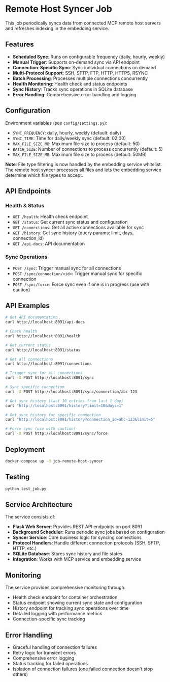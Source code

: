 # Remote Host Syncer Job

This job periodically syncs data from connected MCP remote host servers and refreshes indexing in the embedding service.

## Features

- **Scheduled Sync**: Runs on configurable frequency (daily, hourly, weekly)
- **Manual Trigger**: Supports on-demand sync via API endpoint
- **Connection-Specific Sync**: Sync individual connections on demand
- **Multi-Protocol Support**: SSH, SFTP, FTP, HTTP, HTTPS, RSYNC
- **Batch Processing**: Processes multiple connections concurrently
- **Health Monitoring**: Health check and status endpoints
- **Sync History**: Tracks sync operations in SQLite database
- **Error Handling**: Comprehensive error handling and logging

## Configuration

Environment variables (see `config/settings.py`):

- `SYNC_FREQUENCY`: daily, hourly, weekly (default: daily)
- `SYNC_TIME`: Time for daily/weekly sync (default: 02:00)
- `MAX_FILE_SIZE_MB`: Maximum file size to process (default: 50)
- `BATCH_SIZE`: Number of connections to process concurrently (default: 5)
- `MAX_FILE_SIZE_MB`: Maximum file size to process (default: 50MB)

**Note**: File type filtering is now handled by the embedding service whitelist. The remote host syncer processes all files and lets the embedding service determine which file types to accept.

## API Endpoints

### Health & Status
- `GET /health`: Health check endpoint
- `GET /status`: Get current sync status and configuration
- `GET /connections`: Get all active connections available for sync
- `GET /history`: Get sync history (query params: limit, days, connection_id)
- `GET /api-docs`: API documentation

### Sync Operations
- `POST /sync`: Trigger manual sync for all connections
- `POST /sync/connection/<id>`: Trigger manual sync for specific connection
- `POST /sync/force`: Force sync even if one is in progress (use with caution)

## API Examples

```bash
# Get API documentation
curl http://localhost:8091/api-docs

# Check health
curl http://localhost:8091/health

# Get current status
curl http://localhost:8091/status

# Get all connections
curl http://localhost:8091/connections

# Trigger sync for all connections
curl -X POST http://localhost:8091/sync

# Sync specific connection
curl -X POST http://localhost:8091/sync/connection/abc-123

# Get sync history (last 10 entries from last 1 day)
curl "http://localhost:8091/history?limit=10&days=1"

# Get sync history for specific connection
curl "http://localhost:8091/history?connection_id=abc-123&limit=5"

# Force sync (use with caution)
curl -X POST http://localhost:8091/sync/force
```

## Deployment

```bash
docker-compose up -d job-remote-host-syncer
```

## Testing

```bash
python test_job.py
```

## Service Architecture

The service consists of:

- **Flask Web Server**: Provides REST API endpoints on port 8091
- **Background Scheduler**: Runs periodic sync jobs based on configuration
- **Syncer Service**: Core business logic for syncing connections
- **Protocol Handlers**: Handle different connection protocols (SSH, SFTP, HTTP, etc.)
- **SQLite Database**: Stores sync history and file states
- **Integration**: Works with MCP service and embedding service

## Monitoring

The service provides comprehensive monitoring through:

- Health check endpoint for container orchestration
- Status endpoint showing current sync state and configuration
- History endpoint for tracking sync operations over time
- Detailed logging with performance metrics
- Connection-specific sync tracking

## Error Handling

- Graceful handling of connection failures
- Retry logic for transient errors
- Comprehensive error logging
- Status tracking for failed operations
- Isolation of connection failures (one failed connection doesn't stop others)
